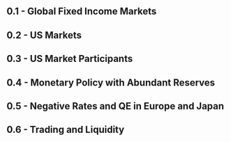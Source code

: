 ## 0.1 - Global Fixed Income Markets
## 0.2 - US Markets
## 0.3 - US Market Participants
## 0.4 - Monetary Policy with Abundant Reserves
## 0.5 - Negative Rates and QE in Europe and Japan
## 0.6 - Trading and Liquidity
